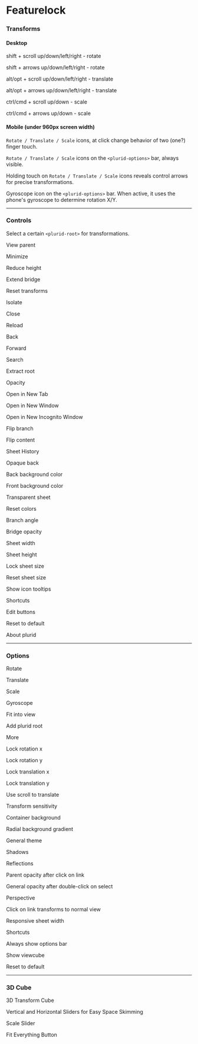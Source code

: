 <link rel="stylesheet" type="text/css" href="style.css">


# Featurelock


### Transforms

#### Desktop

shift + scroll up/down/left/right - rotate

shift + arrows up/down/left/right - rotate


alt/opt + scroll up/down/left/right - translate

alt/opt + arrows up/down/left/right - translate


ctrl/cmd + scroll up/down - scale

ctrl/cmd + arrows up/down - scale



#### Mobile (under 960px screen width)

`Rotate / Translate / Scale` icons, at click change behavior of two (one?) finger touch.

`Rotate / Translate / Scale` icons on the `<plurid-options>` bar, always visible.

Holding touch on `Rotate / Translate / Scale` icons reveals control arrows for precise transformations.

Gyroscope icon on the `<plurid-options>` bar. When active, it uses the phone's gyroscope to determine rotation X/Y.


---


### Controls

Select a certain `<plurid-root>` for transformations.

View parent

Minimize

Reduce height

Extend bridge

Reset transforms

Isolate

Close

Reload

Back

Forward

Search

Extract root

Opacity

Open in New Tab

Open in New Window

Open in New Incognito Window

Flip branch

Flip content

Sheet History

Opaque back

Back background color

Front background color

Transparent sheet

Reset colors

Branch angle

Bridge opacity

Sheet width

Sheet height

Lock sheet size

Reset sheet size

Show icon tooltips

Shortcuts

Edit buttons

Reset to default

About plurid


---


### Options

Rotate

Translate

Scale

Gyroscope

Fit into view

Add plurid root

More

Lock rotation x

Lock rotation y

Lock translation x

Lock translation y

Use scroll to translate

Transform sensitivity

Container background

Radial background gradient

General theme

Shadows

Reflections

Parent opacity after click on link

General opacity after double-click on select

Perspective

Click on link transforms to normal view

Responsive sheet width

Shortcuts

Always show options bar

Show viewcube

Reset to default


---


### 3D Cube

3D Transform Cube

Vertical and Horizontal Sliders for Easy Space Skimming

Scale Slider

Fit Everything Button
